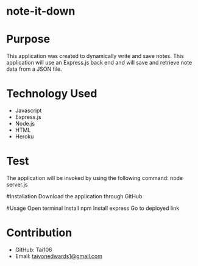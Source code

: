# note-it-down  

# Purpose
This application was created to dynamically write and save notes. This application will use an Express.js back end and will save and retrieve note data from a JSON file.

# Technology Used
* Javascript
* Express.js
* Node.js
* HTML
* Heroku

# Test
The application will be invoked by using the following command:
node server.js

#Installation
Download the application through GitHub 

#Usage
Open terminal
Install npm
Install express
Go to deployed link 

# Contribution
* GitHub: Tai106
* Email: taivonedwards1@gmail.com

